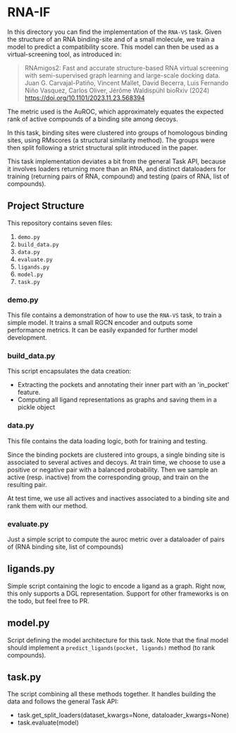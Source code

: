 # RNA-IF

In this directory you can find the implementation of the `RNA-VS` task.
Given the structure of an RNA binding-site and of a small molecule, we train a model to predict a compatibility score.
This model can then be used as a virtual-screening tool, as introduced in:

> RNAmigos2: Fast and accurate structure-based RNA virtual screening with semi-supervised graph learning and large-scale
> docking data. Juan G. Carvajal-Patiño, Vincent Mallet, David Becerra, Luis Fernando Niño Vasquez, Carlos Oliver,
> Jérôme Waldispühl bioRxiv (2024) <https://doi.org/10.1101/2023.11.23.568394>

The metric used is the AuROC, which approximately equates the expected rank of active compounds of a binding site
among decoys.

In this task, binding sites were clustered into groups of homologous binding sites, using RMscores (a structural
similarity method). The groups were then split following a strict structural split introduced in the paper.

This task implementation deviates a bit from the general Task API, because it involves loaders returning more than an
RNA, and distinct dataloaders for training (returning pairs of RNA, compound) and testing (pairs of RNA, list of
compounds).

## Project Structure

This repository contains seven files:

1. `demo.py`
2. `build_data.py`
3. `data.py`
4. `evaluate.py`
5. `ligands.py`
6. `model.py`
7. `task.py`

### demo.py

This file contains a demonstration of how to use the `RNA-VS` task, to train a simple model.
It trains a small RGCN encoder and outputs some performance metrics.
It can be easily expanded for further model development.

### build_data.py

This script encapsulates the data creation:

- Extracting the pockets and annotating their inner part with an 'in_pocket' feature.
- Computing all ligand representations as graphs and saving them in a pickle object

### data.py

This file contains the data loading logic, both for training and testing.

Since the binding pockets are clustered into groups, a single binding site is associated to several actives and decoys.
At train time, we choose to use a positive or negative pair with a balanced probability.
Then we sample an active (resp. inactive) from the corresponding group, and train on the resulting pair.

At test time, we use all actives and inactives associated to a binding site and rank them with our method.

### evaluate.py

Just a simple script to compute the auroc metric over a dataloader of pairs of (RNA binding site, list of compounds)

## ligands.py

Simple script containing the logic to encode a ligand as a graph. 
Right now, this only supports a DGL representation.
Support for other frameworks is on the todo, but feel free to PR.

## model.py

Script defining the model architecture for this task. 
Note that the final model should implement a `predict_ligands(pocket, ligands)` method (to rank compounds).

## task.py

The script combining all these methods together. 
It handles building the data and follows the general Task API: 
- task.get_split_loaders(dataset_kwargs=None, dataloader_kwargs=None)
- task.evaluate(model)

